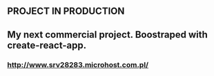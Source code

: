 ## PROJECT IN PRODUCTION

## My next commercial project. Boostraped with create-react-app. 

### http://www.srv28283.microhost.com.pl/